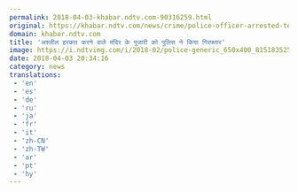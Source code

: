 ```yaml
---
permalink: 2018-04-03-khabar.ndtv.com-90316259.html
original: https://khabar.ndtv.com/news/crime/police-officer-arrested-temple-priest-for-obscene-activity-1832504
domain: khabar.ndtv.com
title: 'अश्लील हरकत करने वाले मंदिर के पुजारी को पुलिस ने किया गिरफ्तार'
image: https://i.ndtvimg.com/i/2018-02/police-generic_650x400_81518352532.jpg
date: 2018-04-03 20:34:16
category: news
translations: 
 - 'en'
 - 'es'
 - 'de'
 - 'ru'
 - 'ja'
 - 'fr'
 - 'it'
 - 'zh-CN'
 - 'zh-TW'
 - 'ar'
 - 'pt'
 - 'hy'
---
```



